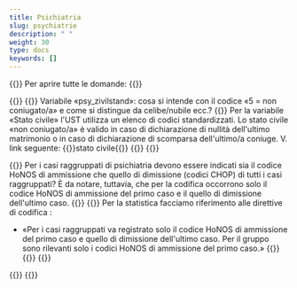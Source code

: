 ```yaml
---
title: Psichiatria 
slug: psychiatrie
description: " "
weight: 30
type: docs
keywords: []
---
```


{{<faqBlock>}}
Per aprire tutte le domande: {{<collapsibleGroupCommand groupId="psychiatrie">}}

{{<numberedList>}}
{{<listItem>}}
Variabile «psy_zivilstand»: cosa si intende con il codice «5 = non coniugato/a» e come si distingue da celibe/nubile ecc.?
{{<collapsibleBlock groupId="psychiatrie">}}
Per la variabile «Stato civile» l'UST utilizza un elenco di codici standardizzati. Lo stato civile «non coniugato/a» è valido in caso di dichiarazione di nullità dell'ultimo matrimonio o in caso di dichiarazione di scomparsa dell'ultimo/a coniuge. V. link seguente: {{<link url="https://www.bfs.admin.ch/bfs/it/home/statistiche/popolazione/effettivo-evoluzione/stato-civile.html" newTab="true">}}stato civile{{</link>}}
{{</collapsibleBlock>}}
{{</listItem>}}

{{<listItem>}}
Per i casi raggruppati di psichiatria devono essere indicati sia il codice HoNOS di ammissione che quello di dimissione (codici CHOP) di tutti i casi raggruppati? È da notare, tuttavia, che per la codifica occorrono solo il codice HoNOS di ammissione del primo caso e il quello di dimissione dell'ultimo caso.
{{<collapsibleBlock groupId="psychiatrie">}}
{{<markdown>}}
Per la statistica facciamo riferimento alle direttive di codifica :

- «Per i casi raggruppati va registrato solo il codice HoNOS di ammissione del primo caso e quello di dimissione dell'ultimo caso. Per il gruppo  sono rilevanti solo i codici HoNOS di ammissione del primo caso.»
{{</markdown>}}
{{</collapsibleBlock>}}
{{</listItem>}}

{{</numberedList>}}
{{</faqBlock>}}
